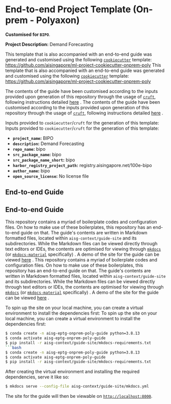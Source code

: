 # End-to-end Project Template (On-prem - Polyaxon)

__Customised for `BIPO`__.

__Project Description:__ Demand Forecasting

This template that is also accompanied with an end-to-end guide was
generated and customised using the
following
[`cookiecutter`](https://cookiecutter.readthedocs.io/en/stable/)
template:
https://github.com/aisingapore/ml-project-cookiecutter-onprem-poly
This template that is also accompanied with an end-to-end guide was
generated and customised using the
following
[`cookiecutter`](https://cookiecutter.readthedocs.io/en/stable/)
template:
https://github.com/aisingapore/ml-project-cookiecutter-onprem-poly

The contents of the guide have been customised
according to the inputs provided upon generation of this repository
through the usage of [`cruft`](https://cruft.github.io/cruft/),
following instructions detailed
[here](https://github.com/aisingapore/ml-project-cookiecutter-onprem-poly/blob/master/README.md)
.
The contents of the guide have been customised
according to the inputs provided upon generation of this repository
through the usage of [`cruft`](https://cruft.github.io/cruft/),
following instructions detailed
[here](https://github.com/aisingapore/ml-project-cookiecutter-onprem-poly/blob/master/README.md)
.

Inputs provided to `cookiecutter`/`cruft` for the generation of this
template:
Inputs provided to `cookiecutter`/`cruft` for the generation of this
template:

- __`project_name`:__ BIPO
- __`description`:__ Demand Forecasting
- __`repo_name`:__ bipo
- __`src_package_name`:__ bipo
- __`src_package_name_short`:__ bipo
- __`harbor_registry_project_path`:__ registry.aisingapore.net/100e-bipo
- __`author_name`:__ bipo
- __`open_source_license`:__ No license file

## End-to-end Guide
## End-to-end Guide

This repository contains a myriad of boilerplate codes and configuration
files. On how to make use of these boilerplates, this repository
has an end-to-end guide on that.
The guide's contents are written in Markdown formatted files, located
within `aisg-context/guide-site` and its subdirectories. While the
Markdown files can be viewed directly through text editors or IDEs,
the contents are optimised for viewing through
[`mkdocs`](https://www.mkdocs.org) (or
[`mkdocs-material`](https://squidfunk.github.io/mkdocs-material)
specifically)
.
A demo of the site for the guide can be viewed
[here](https://aisingapore.github.io/ml-project-cookiecutter-onprem-poly)
.
This repository contains a myriad of boilerplate codes and configuration
files. On how to make use of these boilerplates, this repository
has an end-to-end guide on that.
The guide's contents are written in Markdown formatted files, located
within `aisg-context/guide-site` and its subdirectories. While the
Markdown files can be viewed directly through text editors or IDEs,
the contents are optimised for viewing through
[`mkdocs`](https://www.mkdocs.org) (or
[`mkdocs-material`](https://squidfunk.github.io/mkdocs-material)
specifically)
.
A demo of the site for the guide can be viewed
[here](https://aisingapore.github.io/ml-project-cookiecutter-onprem-poly)
.

To spin up the site on your local machine, you can create a virtual
environment to install the dependencies first:
To spin up the site on your local machine, you can create a virtual
environment to install the dependencies first:

```bash
$ conda create -n aisg-eptg-onprem-poly-guide python=3.8.13
$ conda activate aisg-eptg-onprem-poly-guide
$ pip install -r aisg-context/guide-site/mkdocs-requirements.txt
```bash
$ conda create -n aisg-eptg-onprem-poly-guide python=3.8.13
$ conda activate aisg-eptg-onprem-poly-guide
$ pip install -r aisg-context/guide-site/mkdocs-requirements.txt
```

After creating the virtual environment and installing the required
dependencies, serve it like so:

```bash
$ mkdocs serve --config-file aisg-context/guide-site/mkdocs.yml
```

The site for the guide will then be viewable on
[`http://localhost:8000`](http://localhost:8000).
